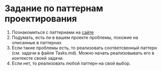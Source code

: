 # Задание по паттернам проектирования

1. Познакомиться с паттернами на [сайте](https://refactoring.guru/ru/design-patterns/catalog)
2. Подумать, есть ли в вашем проекте проблемы, похожие на описанные в паттернах
3. Если такие проблемы есть, то реализовать соответсвенный паттерн (см. задачи в файле Tasks.md). Можно начать реализовывать его в контексте своей задачи.
4. Если нет, то реализовать любой паттерн на свой выбор.